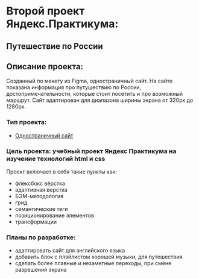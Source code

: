 # Второй проект Яндекс.Практикума: 
## Путешествие по России

## Описание проекта:
Созданный по макету из Figma, одностраничный сайт. 
На сайте показана информация про путушествию по России, достопримечательности, которые стоит посетить и про возможный маршрут. 
Сайт адаптирован для диапазона ширины экрана от 320px до 1280px.
### Тип проекта:
* [Одностраничный сайт]()

### Цель проекта: учебный проект Яндекс Практикума на изучение технологий html и css
Проект включает в себя такие пункты как:
* флексбокс вёрстка
* адаптивная верстка
* БЭМ-методология
* грид
* семантические теги
* позиционирование элементов
* трансформации

### Планы по разработке:
* адаптировать сайт для английского языка
* добавить блок с плэйлистом хорошей музыки, для путешествия
* сделать более плавные и незаметные переходы, при смене разрешения экрана